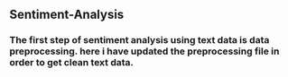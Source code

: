 ## Sentiment-Analysis

### The first step of sentiment analysis using text data is data preprocessing. here i have updated the preprocessing file in order to get clean text data.
